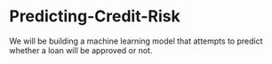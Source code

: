 # Predicting-Credit-Risk
We will be building a machine learning model that attempts to predict whether a loan will be approved or not.
